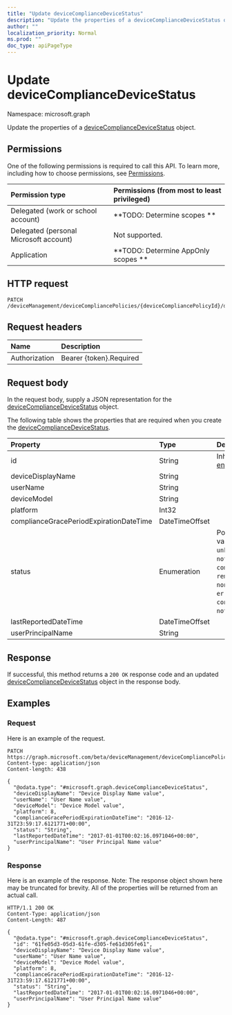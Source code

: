 ```yaml
---
title: "Update deviceComplianceDeviceStatus"
description: "Update the properties of a deviceComplianceDeviceStatus object."
author: ""
localization_priority: Normal
ms.prod: ""
doc_type: apiPageType
---
```


# Update deviceComplianceDeviceStatus

Namespace: microsoft.graph

Update the properties of a [deviceComplianceDeviceStatus](../resources/devicecompliancedevicestatus.md) object.

## Permissions
One of the following permissions is required to call this API. To learn more, including how to choose permissions, see [Permissions](/concepts/permissions-reference.md).

|Permission type|Permissions (from most to least privileged)|
|:---|:---|
|Delegated (work or school account)|**TODO: Determine scopes **|
|Delegated (personal Microsoft account)|Not supported.|
|Application|**TODO: Determine AppOnly scopes **|

## HTTP request
<!-- {
  "blockType": "ignored"
}
-->
``` http
PATCH /deviceManagement/deviceCompliancePolicies/{deviceCompliancePolicyId}/deviceStatuses/{deviceComplianceDeviceStatusId}
```

## Request headers
|Name|Description|
|:---|:---|
|Authorization|Bearer {token}.Required|

## Request body
In the request body, supply a JSON representation for the [deviceComplianceDeviceStatus](../resources/devicecompliancedevicestatus.md) object.

The following table shows the properties that are required when you create the [deviceComplianceDeviceStatus](../resources/devicecompliancedevicestatus.md).

|Property|Type|Description|
|:---|:---|:---|
|id|String| Inherited from [entity](../resources/entity.md)|
|deviceDisplayName|String||
|userName|String||
|deviceModel|String||
|platform|Int32||
|complianceGracePeriodExpirationDateTime|DateTimeOffset||
|status|Enumeration| Possible values are: `unknown`, `notApplicable`, `compliant`, `remediated`, `nonCompliant`, `error`, `conflict`, `notAssigned`.|
|lastReportedDateTime|DateTimeOffset||
|userPrincipalName|String||



## Response
If successful, this method returns a `200 OK` response code and an updated [deviceComplianceDeviceStatus](../resources/devicecompliancedevicestatus.md) object in the response body.

## Examples

### Request
Here is an example of the request.
<!-- {
  "blockType": "request",
  "name": "update_devicecompliancedevicestatus"
}
-->
``` http
PATCH https://graph.microsoft.com/beta/deviceManagement/deviceCompliancePolicies/{deviceCompliancePolicyId}/deviceStatuses/{deviceComplianceDeviceStatusId}
Content-type: application/json
Content-length: 438

{
  "@odata.type": "#microsoft.graph.deviceComplianceDeviceStatus",
  "deviceDisplayName": "Device Display Name value",
  "userName": "User Name value",
  "deviceModel": "Device Model value",
  "platform": 8,
  "complianceGracePeriodExpirationDateTime": "2016-12-31T23:59:17.6121771+00:00",
  "status": "String",
  "lastReportedDateTime": "2017-01-01T00:02:16.0971046+00:00",
  "userPrincipalName": "User Principal Name value"
}
```

### Response
Here is an example of the response. Note: The response object shown here may be truncated for brevity. All of the properties will be returned from an actual call.
<!-- {
  "blockType": "response",
  "truncated": true
}
-->
``` http
HTTP/1.1 200 OK
Content-Type: application/json
Content-Length: 487

{
  "@odata.type": "#microsoft.graph.deviceComplianceDeviceStatus",
  "id": "61fe05d3-05d3-61fe-d305-fe61d305fe61",
  "deviceDisplayName": "Device Display Name value",
  "userName": "User Name value",
  "deviceModel": "Device Model value",
  "platform": 8,
  "complianceGracePeriodExpirationDateTime": "2016-12-31T23:59:17.6121771+00:00",
  "status": "String",
  "lastReportedDateTime": "2017-01-01T00:02:16.0971046+00:00",
  "userPrincipalName": "User Principal Name value"
}
```

